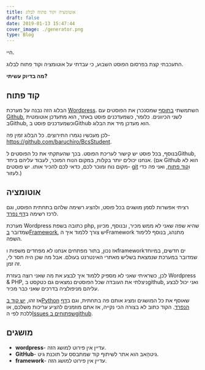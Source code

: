 ```yaml
---
title: אוטומציה וקוד פתוח לבלוג
draft: false
date: 2019-01-13 15:47:44
cover_image: ./generator.png
type: Blog
---
```

היי.

התעכבתי קצת בפרסום הפוסט השבוע, כי עבדתי על אוטומציה וקוד פתוח לבלוג.

**מה בדיוק עשיתי?**

## קוד פתוח

הבלוג הזה נבנה על מערכת [Wordpress](#1117_wordpress). השתמשתי
[בתוסף](https://github.com/mAAdhaTTah/wordpress-github-sync)
שמסנכרן את הפוסטים עם [Github](#1117_github), לשני הכיוונים.
כלומר, כשמעדכנים פוסט באתר, הוא מתעדכן אוטומטית בGithub, וכשמעדכנים
פוסט בGithub הוא מעדכן מיד את הבלוג.

לכן מעכשיו נגמרו התירוצים. כל הבלוג זמין פה-
<https://github.com/baruchiro/BcsStudent>.

בנוסף, בכל פוסט יש קישור לעריכת הפוסט. בכך שהעתקתי את כל הפוסטים
לGithub, אנחנו יכולים יותר בקלות, במקום הנוח המוכר, לעבוד עליהם ביחד.
(אם Github הוא לא מקום נוח ומוכר לכם, כדאי לכם להכיר אותו. יש פוסטים-
[git](https://www.bcsstudent.com/git/) ו[קוד
פתוח](https://www.bcsstudent.com/open-source/), ואני פה כדי לעזור.)

## אוטומציה

רציתי אפשרות לסמן מושגים בכל פוסט, ולהציג רשימה שלהם בתחתית הפוסט, וגם
לרכז רשימה ב[דף נפרד](https://www.bcsstudent.com/terms/).

מערכת Wordpress כתובה בשפת php, שהיא שפה שאני לא ממש מכיר, ובנוסף,
מכיוון שמדובר [בFramework](#1117_framework), יש צורך ללמוד איך
הFramework מתנהג, בנוסף ללימוד השפה.

אז נכון, בתור מפתחים אנחנו לא מפחדים משפות וframeworkים חדשים, במיוחד
שמדובר במערכת שנמצאת בשליש מאתרי האינטרנט בעולם. אבל מה שכן היה חסר
לי, זה זמן.

לכן, כשראיתי שאני לא מספיק ללמוד איך לבצע את מה שאני רוצה בעזרת
Wordpress & PHP, ניצלתי את העובדה שכל הפוסטים נמצאים גם כטקסט בgithub,
ואני יכול לבצע עליהם מניפולציה בדרכים שאני כבר מכיר.

אז זהו, [יש קוד
בPython](https://github.com/baruchiro/BcsStudent/tree/master/generator)
שאוסף את כל המושגים ומציג אותם פה בתחתית, וגם ב[דף
הנפרד](https://www.bcsstudent.com/terms/). הקוד כתוב לא בצורה הכי
נקייה, אז אתם מוזמנים להציע עריכות משלכם, או ללכת לפי ה[Issues שפתוחים
בgithub](https://github.com/baruchiro/BcsStudent/issues).

<div class="terms_div">

## מושגים

  - <span id="1117_wordpress">**wordpress**- עדיין אין פירוט למושג
    הזה.</span>
  - <span id="1117_github">**GitHub**- גִיטהָאבּ הוא אתר לשיתוף קוד
    שמתבסס על תוכנת גיט.</span>
  - <span id="1117_framework">**framework**- עדיין אין פירוט למושג
    הזה.</span>

</div>
